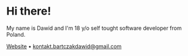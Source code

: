 # Hi there!
My name is Dawid and I'm 18 y/o self tought software developer from Poland.

[Website](https://bartczakdawid.com) • kontakt.bartczakdawid@gmail.com
